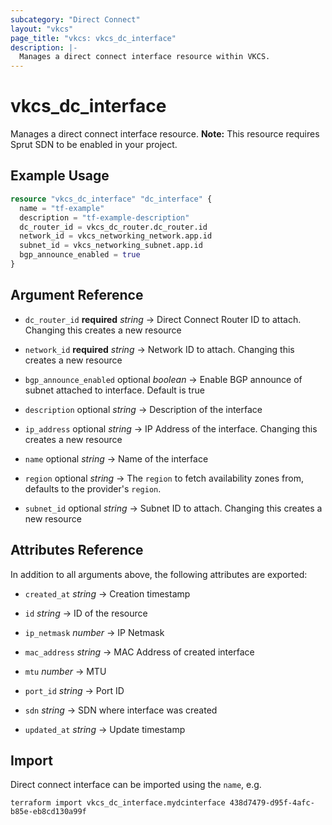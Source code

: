 ```yaml
---
subcategory: "Direct Connect"
layout: "vkcs"
page_title: "vkcs: vkcs_dc_interface"
description: |-
  Manages a direct connect interface resource within VKCS.
---
```


# vkcs_dc_interface

Manages a direct connect interface resource. **Note:** This resource requires Sprut SDN to be enabled in your project.

## Example Usage
```terraform
resource "vkcs_dc_interface" "dc_interface" {
  name = "tf-example"
  description = "tf-example-description"
  dc_router_id = vkcs_dc_router.dc_router.id
  network_id = vkcs_networking_network.app.id
  subnet_id = vkcs_networking_subnet.app.id
  bgp_announce_enabled = true
}
```

## Argument Reference
- `dc_router_id` **required** *string* &rarr;  Direct Connect Router ID to attach. Changing this creates a new resource

- `network_id` **required** *string* &rarr;  Network ID to attach. Changing this creates a new resource

- `bgp_announce_enabled` optional *boolean* &rarr;  Enable BGP announce of subnet attached to interface. Default is true

- `description` optional *string* &rarr;  Description of the interface

- `ip_address` optional *string* &rarr;  IP Address of the interface. Changing this creates a new resource

- `name` optional *string* &rarr;  Name of the interface

- `region` optional *string* &rarr;  The `region` to fetch availability zones from, defaults to the provider's `region`.

- `subnet_id` optional *string* &rarr;  Subnet ID to attach. Changing this creates a new resource


## Attributes Reference
In addition to all arguments above, the following attributes are exported:
- `created_at` *string* &rarr;  Creation timestamp

- `id` *string* &rarr;  ID of the resource

- `ip_netmask` *number* &rarr;  IP Netmask

- `mac_address` *string* &rarr;  MAC Address of created interface

- `mtu` *number* &rarr;  MTU

- `port_id` *string* &rarr;  Port ID

- `sdn` *string* &rarr;  SDN where interface was created

- `updated_at` *string* &rarr;  Update timestamp



## Import

Direct connect interface can be imported using the `name`, e.g.
```shell
terraform import vkcs_dc_interface.mydcinterface 438d7479-d95f-4afc-b85e-eb8cd130a99f
```
